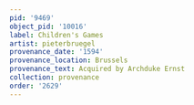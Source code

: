 ```yaml
---
pid: '9469'
object_pid: '10016'
label: Children's Games
artist: pieterbruegel
provenance_date: '1594'
provenance_location: Brussels
provenance_text: Acquired by Archduke Ernst
collection: provenance
order: '2629'
---
```

